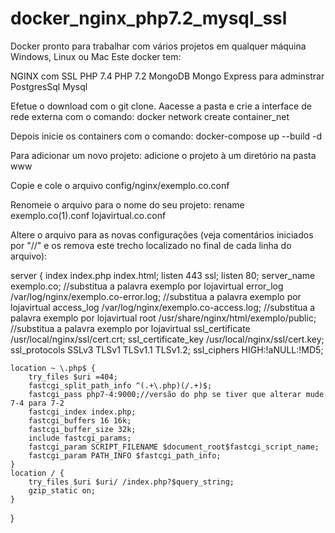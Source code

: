 # docker_nginx_php7.2_mysql_ssl
Docker pronto para trabalhar com vários projetos em qualquer máquina Windows, Linux ou Mac
Este docker tem:

NGINX com SSL
PHP 7.4
PHP 7.2
MongoDB
Mongo Express para adminstrar
PostgresSql
Mysql

Efetue o download com o git clone.
Aacesse a pasta e crie a interface de rede externa com o comando:
docker network create container_net

Depois inicie os containers com o comando:
docker-compose up --build -d

Para adicionar um novo projeto:
adicione o projeto à um diretório na pasta www

Copie e cole o arquivo config/nginx/exemplo.co.conf

Renomeie o arquivo para o nome do seu projeto:
rename exemplo.co(1).conf lojavirtual.co.conf

Altere o arquivo para as novas configurações (veja comentários iniciados por "//" e os remova este trecho localizado no final de cada linha do arquivo):

server {
    index index.php index.html;
    listen 443 ssl;
    listen 80;
    server_name exemplo.co; //substitua a palavra exemplo por lojavirtual
    error_log  /var/log/nginx/exemplo.co-error.log; //substitua a palavra exemplo por lojavirtual
    access_log /var/log/nginx/exemplo.co-access.log; //substitua a palavra exemplo por lojavirtual
    root /usr/share/nginx/html/exemplo/public; //substitua a palavra exemplo por lojavirtual
    ssl_certificate     /usr/local/nginx/ssl/cert.crt;
    ssl_certificate_key /usr/local/nginx/ssl/cert.key;
    ssl_protocols       SSLv3 TLSv1 TLSv1.1 TLSv1.2;
    ssl_ciphers         HIGH:!aNULL:!MD5;


    location ~ \.php$ {
        try_files $uri =404;
        fastcgi_split_path_info ^(.+\.php)(/.+)$;
        fastcgi_pass php7-4:9000;//versão do php se tiver que alterar mude 7-4 para 7-2
        fastcgi_index index.php;
        fastcgi_buffers 16 16k;
        fastcgi_buffer_size 32k;
        include fastcgi_params;
        fastcgi_param SCRIPT_FILENAME $document_root$fastcgi_script_name;
        fastcgi_param PATH_INFO $fastcgi_path_info;
    }
    location / {
        try_files $uri $uri/ /index.php?$query_string;
        gzip_static on;
    }
}




